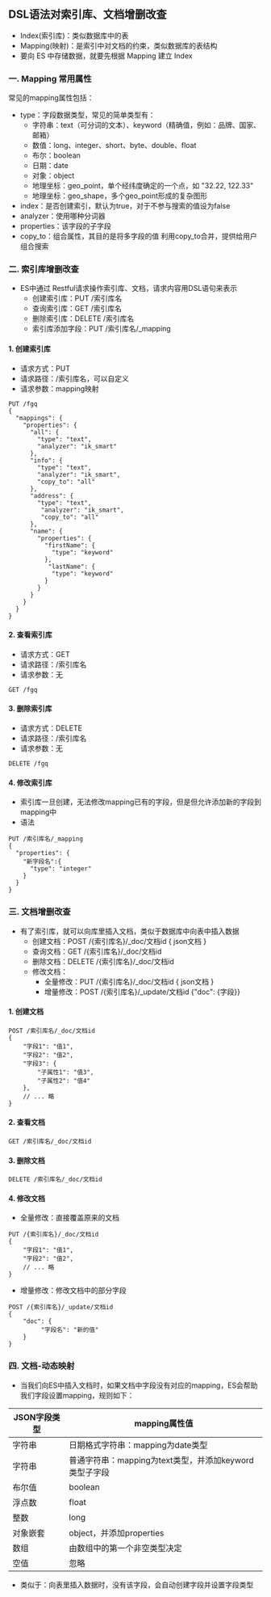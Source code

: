 ##  DSL语法对索引库、文档增删改查
* Index(索引库)：类似数据库中的表
* Mapping(映射)：是索引中对文档的约束，类似数据库的表结构 
* 要向 ES 中存储数据，就要先根据 Mapping 建立 Index


###  一. Mapping 常用属性
常见的mapping属性包括：

*  type：字段数据类型，常见的简单类型有：
   * 字符串：text（可分词的文本）、keyword（精确值，例如：品牌、国家、邮箱）
   * 数值：long、integer、short、byte、double、float
   * 布尔：boolean
   * 日期：date
   * 对象：object
   * 地理坐标：geo_point，单个经纬度确定的一个点，如 "32.22, 122.33"
   * 地理坐标：geo_shape，多个geo_point形成的复杂图形
*  index：是否创建索引，默认为true，对于不参与搜索的值设为false
*  analyzer：使用哪种分词器
*  properties：该字段的子字段
*  copy_to：组合属性，其目的是将多字段的值 利用copy_to合并，提供给用户组合搜索



###  二. 索引库增删改查 
* ES中通过 Restful请求操作索引库、文档，请求内容用DSL语句来表示
    * 创建索引库：PUT /索引库名
    * 查询索引库：GET /索引库名
    * 删除索引库：DELETE /索引库名
    * 索引库添加字段：PUT /索引库名/_mapping

####  1. 创建索引库
* 请求方式：PUT
* 请求路径：/索引库名，可以自定义
* 请求参数：mapping映射

```
PUT /fgq
{
  "mappings": {
    "properties": {
      "all": {
        "type": "text",
        "analyzer": "ik_smart"
      },
      "info": {
        "type": "text",
        "analyzer": "ik_smart",
        "copy_to": "all"
      },
      "address": {
        "type": "text",
         "analyzer": "ik_smart",
         "copy_to": "all"
      },
      "name": {
        "properties": {
          "firstName": {
            "type": "keyword"
          },
           "lastName": {
            "type": "keyword"
          }
        }
      }
    }
  }
} 
```

####  2. 查看索引库
* 请求方式：GET
* 请求路径：/索引库名
* 请求参数：无

```
GET /fgq 
```


####  3. 删除索引库
* 请求方式：DELETE
* 请求路径：/索引库名
* 请求参数：无

```
DELETE /fgq
```


####  4. 修改索引库
* 索引库一旦创建，无法修改mapping已有的字段，但是但允许添加新的字段到mapping中
* 语法

```
PUT /索引库名/_mapping
{
  "properties": {
    "新字段名":{
      "type": "integer"
    }
  }
}
```



###  三. 文档增删改查 
* 有了索引库，就可以向库里插入文档，类似于数据库中向表中插入数据
  * 创建文档：POST /{索引库名}/_doc/文档id   { json文档 }
  * 查询文档：GET /{索引库名}/_doc/文档id
  * 删除文档：DELETE /{索引库名}/_doc/文档id
  * 修改文档：
    * 全量修改：PUT /{索引库名}/_doc/文档id { json文档 }
    * 增量修改：POST /{索引库名}/_update/文档id {"doc": {字段}}
    
####  1. 创建文档
```
POST /索引库名/_doc/文档id
{
    "字段1": "值1",
    "字段2": "值2",
    "字段3": {
        "子属性1": "值3",
        "子属性2": "值4"
    },
    // ... 略
}
```

####  2. 查看文档
```
GET /索引库名/_doc/文档id
```
    
####  3. 删除文档
```
DELETE /索引库名/_doc/文档id
```

####  4. 修改文档
* 全量修改：直接覆盖原来的文档

```
PUT /{索引库名}/_doc/文档id
{
    "字段1": "值1",
    "字段2": "值2",
    // ... 略
}
```

* 增量修改：修改文档中的部分字段

```
POST /{索引库名}/_update/文档id
{
    "doc": {
         "字段名": "新的值"
    }
}
```


###  四. 文档-动态映射 
* 当我们向ES中插入文档时，如果文档中字段没有对应的mapping，ES会帮助我们字段设置mapping，规则如下：

| JSON字段类型 | mapping属性值 |
| --------- | ---------- |
| 字符串     | 日期格式字符串：mapping为date类型      |
| 字符串     | 普通字符串：mapping为text类型，并添加keyword类型子字段 |
| 布尔值     | boolean    |
| 浮点数     | float   |
| 整数       | long      |
| 对象嵌套    | object，并添加properties        |
| 数组       | 由数组中的第一个非空类型决定        |
| 空值       | 忽略        |

* 类似于：向表里插入数据时，没有该字段，会自动创建字段并设置字段类型